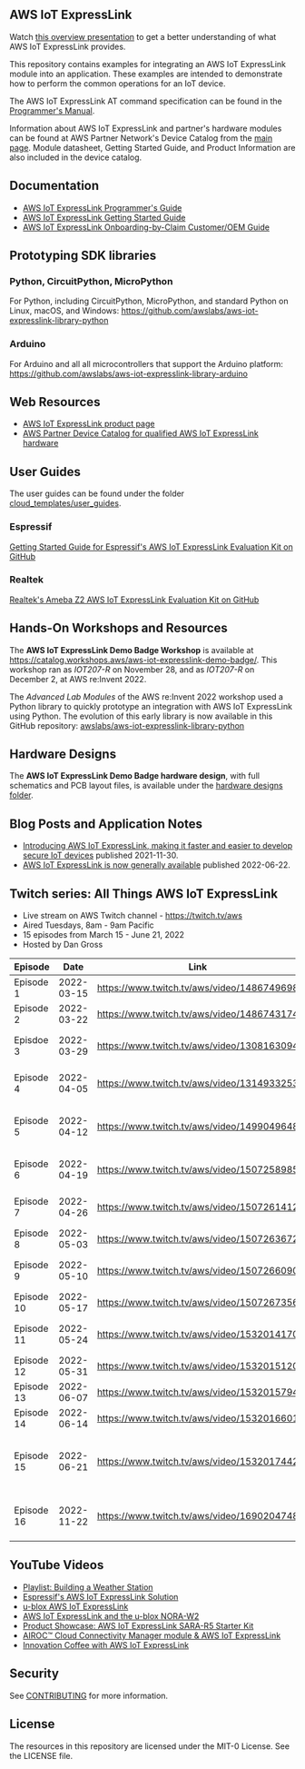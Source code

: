 ## AWS IoT ExpressLink

Watch [this overview presentation](https://www.youtube.com/watch?v=6K9knXZpC8A) to get a better understanding of what AWS IoT ExpressLink provides.

This repository contains examples for integrating an AWS IoT ExpressLink module into an application.  These examples are intended to demonstrate how to perform the common operations for an IoT device.

The AWS IoT ExpressLink AT command specification can be found in the [Programmer's Manual](https://docs.aws.amazon.com/iot-expresslink).

Information about AWS IoT ExpressLink and partner's hardware modules can be found at AWS Partner Network's Device Catalog from the [main page](https://aws.amazon.com/iot-expresslink). Module datasheet, Getting Started Guide, and Product Information are also included in the device catalog.

## Documentation

* [AWS IoT ExpressLink Programmer's Guide](https://docs.aws.amazon.com/iot-expresslink/latest/programmersguide/elpg.html)
* [AWS IoT ExpressLink Getting Started Guide](https://docs.aws.amazon.com/iot-expresslink/latest/gettingstartedguide/elgsg.html)
* [AWS IoT ExpressLink Onboarding-by-Claim Customer/OEM Guide](https://docs.aws.amazon.com/iot-expresslink/latest/oemonboardingguide/oemog.html)

## Prototyping SDK libraries

### Python, CircuitPython, MicroPython

For Python, including CircuitPython, MicroPython, and standard Python on Linux, macOS, and Windows:
https://github.com/awslabs/aws-iot-expresslink-library-python

### Arduino

For Arduino and all all microcontrollers that support the Arduino platform:
https://github.com/awslabs/aws-iot-expresslink-library-arduino

## Web Resources

* [AWS IoT ExpressLink product page](https://aws.amazon.com/iot-expresslink/?nc=sn&loc=1)
* [AWS Partner Device Catalog for qualified AWS IoT ExpressLink hardware](https://devices.amazonaws.com/search?page=1&sv=iotxplnk)

## User Guides

The user guides can be found under the folder [cloud_templates/user_guides](cloud_templates/user_guides).

### Espressif

[Getting Started Guide for Espressif's AWS IoT ExpressLink Evaluation Kit on GitHub](https://github.com/espressif/esp-aws-expresslink-eval)

### Realtek

[Realtek's Ameba Z2 AWS IoT ExpressLink Evaluation Kit on GitHub](https://github.com/ambiot/ambz2_aws_iot_expresslink_eval)

## Hands-On Workshops and Resources

The **AWS IoT ExpressLink Demo Badge Workshop** is available at https://catalog.workshops.aws/aws-iot-expresslink-demo-badge/. This workshop ran as *IOT207-R* on November 28, and as *IOT207-R* on December 2, at AWS re:Invent 2022.

The *Advanced Lab Modules* of the AWS re:Invent 2022 workshop used a Python library to quickly prototype an integration with AWS IoT ExpressLink using Python. The evolution of this early library is now available in this GitHub repository:
[awslabs/aws-iot-expresslink-library-python](https://github.com/awslabs/aws-iot-expresslink-library-python)

## Hardware Designs

The **AWS IoT ExpressLink Demo Badge hardware design**, with full schematics and PCB layout files, is available under the [hardware designs folder](./hardware-designs/).

## Blog Posts and Application Notes

* [Introducing AWS IoT ExpressLink, making it faster and easier to develop secure IoT devices](https://aws.amazon.com/blogs/iot/introducing-aws-iot-expresslink-making-it-faster-and-easier-to-develop-secure-iot-devices/) published 2021-11-30.
* [AWS IoT ExpressLink is now generally available](https://aws.amazon.com/about-aws/whats-new/2022/06/aws-iot-expresslink-generally-available/) published 2022-06-22.

## Twitch series: All Things AWS IoT ExpressLink

* Live stream on AWS Twitch channel - https://twitch.tv/aws
* Aired Tuesdays, 8am - 9am Pacific
* 15 episodes from March 15 - June 21, 2022
* Hosted by Dan Gross

 Episode    | Date       | Link                                       | Guest(s)                         | Partner  |
 ---------- | ---------- | ------------------------------------------ | -------------------------------- | -------- |
 Episode 1  | 2022-03-15 | https://www.twitch.tv/aws/video/1486749698 | Lucio, Michael                   |          |
 Episode 2  | 2022-03-22 | https://www.twitch.tv/aws/video/1486743174 | Lucio                            |          |
 Episdoe 3  | 2022-03-29 | https://www.twitch.tv/aws/video/1308163094 | Lucio, Magnus, Harald            | u-blox   |
 Episode 4  | 2022-04-05 | https://www.twitch.tv/aws/video/1314933253 | Lucio, Cobus, Joe                |          |
 Episode 5  | 2022-04-12 | https://www.twitch.tv/aws/video/1499049648 | Lucio, Harald, Magnus, Leo       | u-blox   |
 Episode 6  | 2022-04-19 | https://www.twitch.tv/aws/video/1507258985 | Cobus, Richard, Michael          |          |
 Episode 7  | 2022-04-26 | https://www.twitch.tv/aws/video/1507261412 | Lucio, Anton, Amey               | Espressif|
 Episode 8  | 2022-05-03 | https://www.twitch.tv/aws/video/1507263672 | Lucio, Joe                       |          |
 Episode 9  | 2022-05-10 | https://www.twitch.tv/aws/video/1507266090 | Lucio, Amey, Dhaval              | Espressif|
 Episode 10 | 2022-05-17 | https://www.twitch.tv/aws/video/1507267356 | Lucio, Yasser                    |          |
 Episode 11 | 2022-05-24 | https://www.twitch.tv/aws/video/1532014170 | Lucio, Amit, Prejith             | Infineon |
 Episode 12 | 2022-05-31 | https://www.twitch.tv/aws/video/1532015120 | Lucio, Joe                       |          |
 Episode 13 | 2022-06-07 | https://www.twitch.tv/aws/video/1532015794 | Lucio, Amit                      | Infineon |
 Episode 14 | 2022-06-14 | https://www.twitch.tv/aws/video/1532016601 | Lucio, Mike                      |          |
 Episode 15 | 2022-06-21 | https://www.twitch.tv/aws/video/1532017442 | Lucio, Steve, Magnus, Amey, Dave | All      |
 Episode 16 | 2022-11-22 | https://www.twitch.tv/aws/video/1690204748 | Lucio, Jefferson, Elleson, Shimis| Realtek |

## YouTube Videos

* [Playlist: Building a Weather Station](https://www.youtube.com/watch?v=hGBIzlp68bU&list=PLhr1KZpdzukdy_S7NpE9kkC75SXUCMYdO)
* [Espressif's AWS IoT ExpressLink Solution](https://www.youtube.com/watch?v=NSGCVH0OU7w)
* [u-blox AWS IoT ExpressLink](https://www.youtube.com/watch?v=4GiBnT0I0HE)
* [AWS IoT ExpressLink and the u-blox NORA-W2](https://www.youtube.com/watch?v=PvyzQwVgCCw)
* [Product Showcase: AWS IoT ExpressLink SARA-R5 Starter Kit](https://www.youtube.com/watch?v=nJNYUP0413c)
* [AIROC™ Cloud Connectivity Manager module & AWS IoT ExpressLink](https://www.youtube.com/watch?v=LEGDyNXPYfc)
* [Innovation Coffee with AWS IoT ExpressLink](https://www.youtube.com/watch?v=K0saFj-6s6c)

## Security

See [CONTRIBUTING](CONTRIBUTING.md#security-issue-notifications) for more information.

## License

The resources in this repository are licensed under the MIT-0 License. See the LICENSE file.
